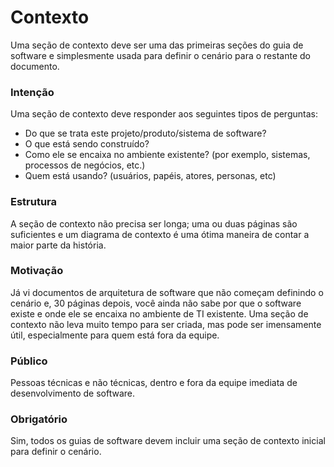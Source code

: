 # Contexto

Uma seção de contexto deve ser uma das primeiras seções do guia de software e simplesmente usada para definir o cenário para o restante do documento.

### Intenção

Uma seção de contexto deve responder aos seguintes tipos de perguntas:

- Do que se trata este projeto/produto/sistema de software?
- O que está sendo construído?
- Como ele se encaixa no ambiente existente? (por exemplo, sistemas, processos de negócios, etc.)
- Quem está usando? (usuários, papéis, atores, personas, etc)

### Estrutura

A seção de contexto não precisa ser longa; uma ou duas páginas são suficientes e um diagrama de contexto é uma ótima maneira de contar a maior parte da história.

### Motivação

Já vi documentos de arquitetura de software que não começam definindo o cenário e, 30 páginas depois, você ainda não sabe por que o software existe e onde ele se encaixa no ambiente de TI existente. Uma seção de contexto não leva muito tempo para ser criada, mas pode ser imensamente útil, especialmente para quem está fora da equipe.

### Público

Pessoas técnicas e não técnicas, dentro e fora da equipe imediata de desenvolvimento de software.

### Obrigatório

Sim, todos os guias de software devem incluir uma seção de contexto inicial para definir o cenário.
